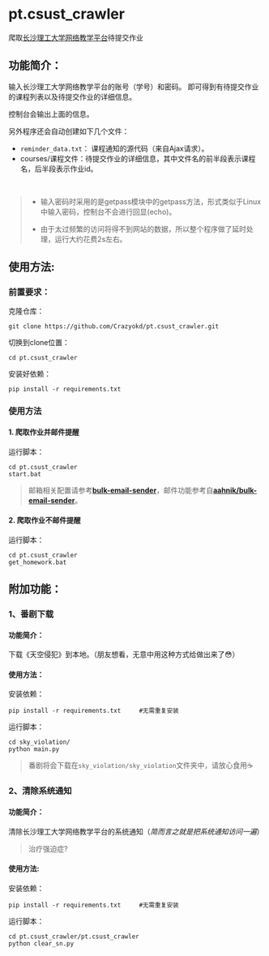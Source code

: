 # pt.csust_crawler
爬取[长沙理工大学网络教学平台](http://pt.csust.edu.cn/meol/index.do)待提交作业

## 功能简介：
输入长沙理工大学网络教学平台的账号（学号）和密码。
即可得到有待提交作业的课程列表以及待提交作业的详细信息。

控制台会输出上面的信息。

另外程序还会自动创建如下几个文件：

- `reminder_data.txt`： 课程通知的源代码（来自Ajax请求）。
- courses/课程文件：待提交作业的详细信息，其中文件名的前半段表示课程名，后半段表示作业id。

<br>

> - 输入密码时采用的是getpass模块中的getpass方法，形式类似于Linux中输入密码，控制台不会进行回显(echo)。
>
> - 由于太过频繁的访问将得不到网站的数据，所以整个程序做了延时处理，运行大约花费2s左右。



## 使用方法:

### 前置要求：

克隆仓库：

```shell
git clone https://github.com/Crazyokd/pt.csust_crawler.git
```

切换到clone位置：

```shell
cd pt.csust_crawler
```

安装好依赖：

```shell
pip install -r requirements.txt
```

### 使用方法
#### 1. 爬取作业并邮件提醒

运行脚本：

```shell
cd pt.csust_crawler
start.bat
```

> 邮箱相关配置请参考[**bulk-email-sender**](pt.csust_crawler/bulk-email-sender/README.md)，邮件功能参考自[**aahnik/bulk-email-sender**](https://github.com/aahnik/bulk-email-sender)。

#### 2. 爬取作业不邮件提醒

运行脚本：

```shell
cd pt.csust_crawler
get_homework.bat
```



## 附加功能：

### 1、番剧下载

#### 功能简介：

下载《天空侵犯》到本地。（朋友想看，无意中用这种方式给做出来了:flushed:）

#### 使用方法：

安装依赖：

```shell
pip install -r requirements.txt		#无需重复安装
```

运行脚本：

```shell
cd sky_violation/
python main.py
```

> 番剧将会下载在`sky_violation/sky_violation`文件夹中，请放心食用:coffee:

### 2、清除系统通知

#### 功能简介：

清除长沙理工大学网络教学平台的系统通知（_简而言之就是把系统通知访问一遍_）

> 治疗强迫症?

#### 使用方法:

安装依赖：

```shell
pip install -r requirements.txt		#无需重复安装
```

运行脚本：

```shell
cd pt.csust_crawler/pt.csust_crawler
python clear_sn.py
```



